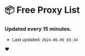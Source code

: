 # :package: Free Proxy List
### Updated every 15 minutes.

- Last updated: `2024-06-05 03:34`

:heart:
